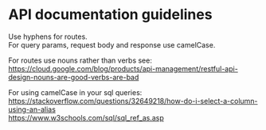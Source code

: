 # API documentation guidelines
Use hyphens for routes.\
For query params, request body and response use camelCase.

For routes use nouns rather than verbs see:
https://cloud.google.com/blog/products/api-management/restful-api-design-nouns-are-good-verbs-are-bad

For using camelCase in your sql queries:\
https://stackoverflow.com/questions/32649218/how-do-i-select-a-column-using-an-alias \
https://www.w3schools.com/sql/sql_ref_as.asp